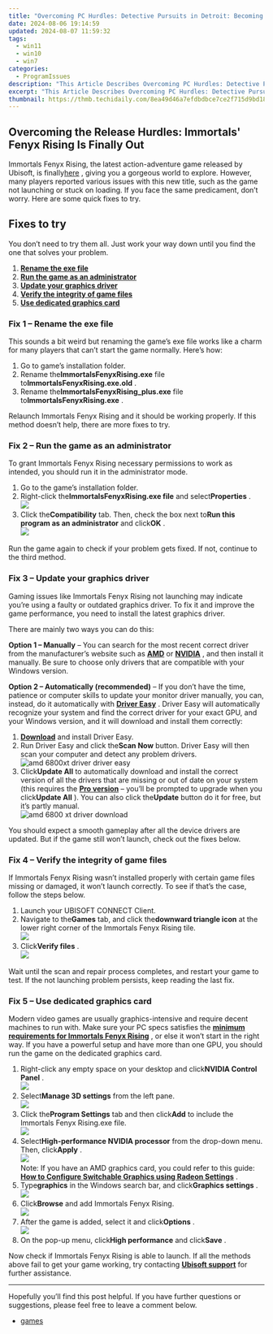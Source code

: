 ```yaml
---
title: "Overcoming PC Hurdles: Detective Pursuits in Detroit: Becoming Humane Unraveled"
date: 2024-08-06 19:14:59
updated: 2024-08-07 11:59:32
tags:
  - win11
  - win10
  - win7
categories:
  - ProgramIssues
description: "This Article Describes Overcoming PC Hurdles: Detective Pursuits in Detroit: Becoming Humane Unraveled"
excerpt: "This Article Describes Overcoming PC Hurdles: Detective Pursuits in Detroit: Becoming Humane Unraveled"
thumbnail: https://thmb.techidaily.com/8ea49d46a7efdbdbce7ce2f715d9bd1879477faba848022dab03800aadbcadb1.jpg
---
```


## Overcoming the Release Hurdles: Immortals' Fenyx Rising Is Finally Out

Immortals Fenyx Rising, the latest action-adventure game released by Ubisoft, is finally[here](https://www.epicgames.com/store/en-US/p/immortals-fenyx-rising?epic%5Fcreator%5Fid=28725b529b5346a38a080b6a920aa97a&epic%5Fgame%5Fid=4b35838425c74992ad42e1276b2161ca) , giving you a gorgeous world to explore. However, many players reported various issues with this new title, such as the game not launching or stuck on loading. If you face the same predicament, don’t worry. Here are some quick fixes to try.

## Fixes to try

 You don’t need to try them all. Just work your way down until you find the one that solves your problem.

1. **[Rename the exe file](https://tools.techidaily.com/drivereasy/download/)**
2. **[Run the game as an administrator](https://tools.techidaily.com/drivereasy/download/)**
3. **[Update your graphics driver](https://tools.techidaily.com/drivereasy/download/)**
4. **[Verify the integrity of game files](https://tools.techidaily.com/drivereasy/download/)**
5. **[Use dedicated graphics card](https://tools.techidaily.com/drivereasy/download/)**

### Fix 1 – Rename the exe file

 This sounds a bit weird but renaming the game’s exe file works like a charm for many players that can’t start the game normally. Here’s how:

1. Go to game’s installation folder.
2. Rename the**ImmortalsFenyxRising.exe** file to**ImmortalsFenyxRising.exe.old** .
3. Rename the**ImmortalsFenyxRising\_plus.exe** file to**ImmortalsFenyxRising.exe** .

 Relaunch Immortals Fenyx Rising and it should be working properly. If this method doesn’t help, there are more fixes to try.

### Fix 2 – Run the game as an administrator

 To grant Immortals Fenyx Rising necessary permissions to work as intended, you should run it in the administrator mode.

1. Go to the game’s installation folder.
2. Right-click the**ImmortalsFenyxRising.exe file** and select**Properties** .  
![](https://images.drivereasy.com/wp-content/uploads/2020/11/1-1-14.jpg)
3. Click the**Compatibility** tab. Then, check the box next to**Run this program as an administrator** and click**OK** .  
![](https://images.drivereasy.com/wp-content/uploads/2020/12/im-2.jpg)

 Run the game again to check if your problem gets fixed. If not, continue to the third method.

### Fix 3 – Update your graphics driver

 Gaming issues like Immortals Fenyx Rising not launching may indicate you’re using a faulty or outdated graphics driver. To fix it and improve the game performance, you need to install the latest graphics driver.

There are mainly two ways you can do this:

**Option 1 – Manually** – You can search for the most recent correct driver from the manufacturer’s website such as **[AMD](https://www.amd.com/en/support)**  or **[NVIDIA](https://www.nvidia.com/Download/index.aspx)**  , and then install it manually. Be sure to choose only drivers that are compatible with your Windows version.

**Option 2 – Automatically (recommended)** – If you don’t have the time, patience or computer skills to update your monitor driver manually, you can, instead, do it automatically with **[Driver Easy](https://tools.techidaily.com/drivereasy/download/)**  . Driver Easy will automatically recognize your system and find the correct driver for your exact GPU, and your Windows version, and it will download and install them correctly:

1. **[Download](https://tools.techidaily.com/drivereasy/download/)**  and install Driver Easy.
2. Run Driver Easy and click the**Scan Now** button. Driver Easy will then scan your computer and detect any problem drivers.  
![amd 6800xt driver driver easy](https://images.drivereasy.com/wp-content/uploads/2020/12/de-1.jpg)
3. Click**Update All** to automatically download and install the correct version of all the drivers that are missing or out of date on your system (this requires the **[Pro version](https://tools.techidaily.com/drivereasy/download/)**  – you’ll be prompted to upgrade when you click**Update All** ). You can also click the**Update** button do it for free, but it’s partly manual.  
![amd 6800 xt driver download](https://images.drivereasy.com/wp-content/uploads/2020/12/amd-6800xt.jpg)

 You should expect a smooth gameplay after all the device drivers are updated. But if the game still won’t launch, check out the fixes below.

### Fix 4 – Verify the integrity of game files

 If Immortals Fenyx Rising wasn’t installed properly with certain game files missing or damaged, it won’t launch correctly. To see if that’s the case, follow the steps below.

1. Launch your UBISOFT CONNECT Client.
2. Navigate to the**Games** tab, and click the**downward triangle icon** at the lower right corner of the Immortals Fenyx Rising tile.  
![](https://images.drivereasy.com/wp-content/uploads/2020/12/im-1.jpg)
3. Click**Verify files** .  
![](https://images.drivereasy.com/wp-content/uploads/2020/12/3-2.jpg)

 Wait until the scan and repair process completes, and restart your game to test. If the not launching problem persists, keep reading the last fix.

### Fix 5 – Use dedicated graphics card

 Modern video games are usually graphics-intensive and require decent machines to run with. Make sure your PC specs satisfies the **[minimum requirements for Immortals Fenyx Rising](https://store.ubi.com/us/game/?lang=en%5FUS&pid=5cec210a39798c0870c07684&dwvar%5F5cec210a39798c0870c07684%5FPlatform=pcdl&edition=Standard%20Edition&source=detail)**  , or else it won’t start in the right way. If you have a powerful setup and have more than one GPU, you should run the game on the dedicated graphics card.

1. Right-click any empty space on your desktop and click**NVIDIA Control Panel** .  
![](https://images.drivereasy.com/wp-content/uploads/2020/12/5-1-1.jpg)
2. Select**Manage 3D settings** from the left pane.  
![](https://images.drivereasy.com/wp-content/uploads/2020/12/5-2-1.jpg)
3. Click the**Program Settings** tab and then click**Add** to include the Immortals Fenyx Rising.exe file.  
![](https://images.drivereasy.com/wp-content/uploads/2020/12/5-3-1.jpg)
4. Select**High-performance NVIDIA processor** from the drop-down menu. Then, click**Apply** .  
![](https://images.drivereasy.com/wp-content/uploads/2020/12/5-4-1.jpg)  
 Note: If you have an AMD graphics card, you could refer to this guide: **[How to Configure Switchable Graphics using Radeon Settings](https://www.amd.com/en/support/kb/faq/dh-017)**  .
5. Type**graphics** in the Windows search bar, and click**Graphics settings** .  
![](https://images.drivereasy.com/wp-content/uploads/2020/12/5-5.jpg)
6. Click**Browse** and add Immortals Fenyx Rising.  
![](https://images.drivereasy.com/wp-content/uploads/2020/12/5-7.jpg)
7. After the game is added, select it and click**Options** .  
![](https://images.drivereasy.com/wp-content/uploads/2020/12/5-8.jpg)
8. On the pop-up menu, click**High performance** and click**Save** .

 Now check if Immortals Fenyx Rising is able to launch. If all the methods above fail to get your game working, try contacting **[Ubisoft support](https://support.ubisoft.com/en-US)**  for further assistance.

---

 Hopefully you’ll find this post helpful. If you have further questions or suggestions, please feel free to leave a comment below.

* [games](https://tools.techidaily.com/drivereasy/download/)

<ins class="adsbygoogle"
     style="display:block"
     data-ad-format="autorelaxed"
     data-ad-client="ca-pub-7571918770474297"
     data-ad-slot="1223367746"></ins>



<ins class="adsbygoogle"
     style="display:block"
     data-ad-client="ca-pub-7571918770474297"
     data-ad-slot="8358498916"
     data-ad-format="auto"
     data-full-width-responsive="true"></ins>
